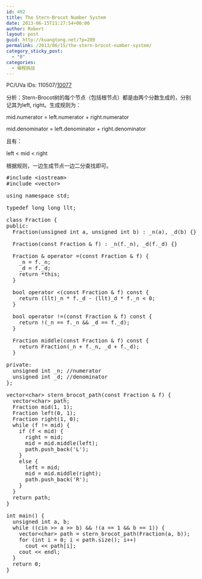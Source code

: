 ```yaml
---
id: 492
title: The Stern-Brocot Number System
date: 2013-06-15T21:27:54+00:00
author: Robert
layout: post
guid: http://kuangtong.net/?p=289
permalink: /2013/06/15/the-stern-brocot-number-system/
category_sticky_post:
  - "0"
categories:
  - 编程挑战
---
```

PC/UVa IDs: 110507/<a href="http://uva.onlinejudge.org/index.php?option=com_onlinejudge&#038;Itemid=8&#038;page=show_problem&#038;problem=1018" target="_blank">10077</a>

分析：Stern-Brocot树的每个节点（包括根节点）都是由两个分数生成的，分别记其为left, right。生成规则为：
  
mid.numerator = left.numerator + right.numerator
  
mid.denominator = left.denominator + right.denominator
  
且有：
  
left < mid < right <!--more-->


  
根据规则，一边生成节点一边二分查找即可。

<pre class="brush: cpp; title: ; notranslate" title="">#include &lt;iostream&gt;
#include &lt;vector&gt;

using namespace std;

typedef long long llt;

class Fraction {
public:
  Fraction(unsigned int a, unsigned int b) : _n(a), _d(b) {}

  Fraction(const Fraction & f) : _n(f._n), _d(f._d) {}

  Fraction & operator =(const Fraction & f) {
    _n = f._n;
    _d = f._d;
    return *this;
  }

  bool operator &lt;(const Fraction & f) const {
    return (llt)_n * f._d - (llt)_d * f._n &lt; 0;
  }

  bool operator !=(const Fraction & f) const {
    return !(_n == f._n && _d == f._d);
  }

  Fraction middle(const Fraction & f) const {
    return Fraction(_n + f._n, _d + f._d);
  }

private:
  unsigned int _n; //numerator
  unsigned int _d; //denominator
};

vector&lt;char&gt; stern_brocot_path(const Fraction & f) {
  vector&lt;char&gt; path;
  Fraction mid(1, 1);
  Fraction left(0, 1);
  Fraction right(1, 0);
  while (f != mid) {
    if (f &lt; mid) {
      right = mid;
      mid = mid.middle(left);
      path.push_back('L');
    }
    else {
      left = mid;
      mid = mid.middle(right);
      path.push_back('R');
    }
  }
  return path;
}

int main() {
  unsigned int a, b;
  while ((cin &gt;&gt; a &gt;&gt; b) && !(a == 1 && b == 1)) {
    vector&lt;char&gt; path = stern_brocot_path(Fraction(a, b));
    for (int i = 0; i &lt; path.size(); i++)
      cout &lt;&lt; path[i];
    cout &lt;&lt; endl;
  }
  return 0;
}
</pre>

<div class="addtoany_share_save_container addtoany_content_bottom">
  <div class="a2a_kit a2a_kit_size_32 addtoany_list a2a_target" id="wpa2a_37">
    <a class="a2a_button_facebook" href="http://www.addtoany.com/add_to/facebook?linkurl=http%3A%2F%2Fkuangtong.me%2F2013%2F06%2F15%2Fthe-stern-brocot-number-system%2F&linkname=The%20Stern-Brocot%20Number%20System" title="Facebook" rel="nofollow" target="_blank"></a><a class="a2a_button_twitter" href="http://www.addtoany.com/add_to/twitter?linkurl=http%3A%2F%2Fkuangtong.me%2F2013%2F06%2F15%2Fthe-stern-brocot-number-system%2F&linkname=The%20Stern-Brocot%20Number%20System" title="Twitter" rel="nofollow" target="_blank"></a><a class="a2a_button_google_plus" href="http://www.addtoany.com/add_to/google_plus?linkurl=http%3A%2F%2Fkuangtong.me%2F2013%2F06%2F15%2Fthe-stern-brocot-number-system%2F&linkname=The%20Stern-Brocot%20Number%20System" title="Google+" rel="nofollow" target="_blank"></a><a class="a2a_button_sina_weibo" href="http://www.addtoany.com/add_to/sina_weibo?linkurl=http%3A%2F%2Fkuangtong.me%2F2013%2F06%2F15%2Fthe-stern-brocot-number-system%2F&linkname=The%20Stern-Brocot%20Number%20System" title="Sina Weibo" rel="nofollow" target="_blank"></a><a class="a2a_dd addtoany_share_save" href="https://www.addtoany.com/share_save"></a>
  </div>
</div>